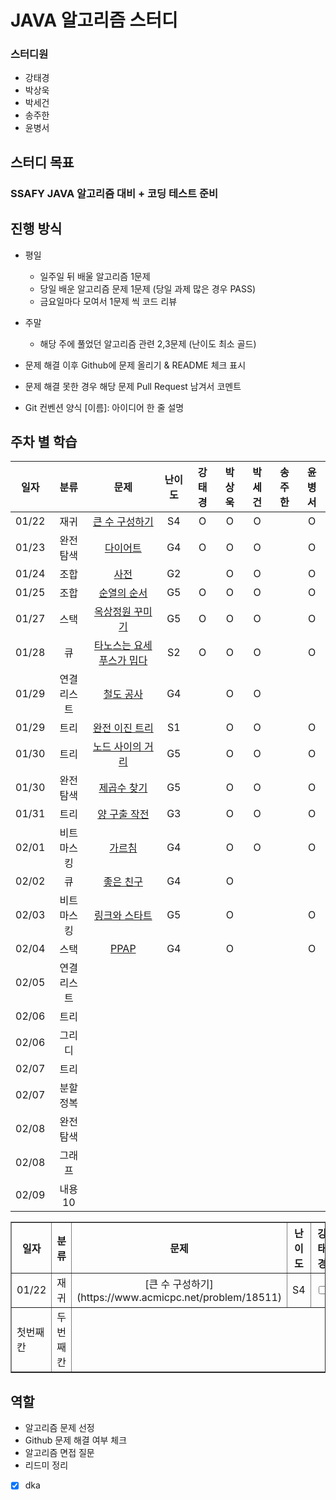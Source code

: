 # JAVA 알고리즘 스터디

### 스터디원

-   강태경
-   박상욱
-   박세건
-   송주한
-   윤병서

## 스터디 목표

### SSAFY JAVA 알고리즘 대비 + 코딩 테스트 준비

## 진행 방식

-   평일
    -   일주일 뒤 배울 알고리즘 1문제
    -   당일 배운 알고리즘 문제 1문제 (당일 과제 많은 경우 PASS)
    -   금요일마다 모여서 1문제 씩 코드 리뷰
-   주말

    -   해당 주에 풀었던 알고리즘 관련 2,3문제 (난이도 최소 골드)

-   문제 해결 이후 Github에 문제 올리기 & README 체크 표시
-   문제 해결 못한 경우 해당 문제 Pull Request 남겨서 코멘트
-   Git 컨벤션 양식 [이름]: 아이디어 한 줄 설명

## 주차 별 학습

| 일자  |    분류    |                               문제                                | 난이도 | 강태경 | 박상욱 | 박세건 | 송주한 | 윤병서 |
| ----- | :--------: | :---------------------------------------------------------------: | :----: | :----: | :----: | :----: | :----: | :----: |
| 01/22 |    재귀    |      [큰 수 구성하기](https://www.acmicpc.net/problem/18511)      |   S4   |   O    |   O    |   O    |        |   O    |
| 01/23 |  완전탐색  |         [다이어트](https://www.acmicpc.net/problem/19942)         |   G4   |   O    |   O    |   O    |        |   O    |
| 01/24 |    조합    |           [사전](https://www.acmicpc.net/problem/1256)            |   G2   |        |   O    |   O    |        |   O    |
| 01/25 |    조합    |        [순열의 순서](https://www.acmicpc.net/problem/1722)        |   G5   |   O    |   O    |   O    |        |   O    |
| 01/27 |    스택    |      [옥상정원 꾸미기](https://www.acmicpc.net/problem/6198)      |   G5   |   O    |   O    |   O    |        |   O    |
| 01/28 |     큐     | [타노스는 요세푸스가 밉다](https://www.acmicpc.net/problem/28066) |   S2   |   O    |   O    |   O    |        |   O    |
| 01/29 | 연결리스트 |        [철도 공사](https://www.acmicpc.net/problem/23309)         |   G4   |        |   O    |   O    |        |        |
| 01/29 |    트리    |      [완전 이진 트리](https://www.acmicpc.net/problem/9934)       |   S1   |        |   O    |   O    |        |   O    |
| 01/30 |    트리    |     [노드 사이의 거리](https://www.acmicpc.net/problem/1240)      |   G5   |        |   O    |   O    |        |   O    |
| 01/30 |  완전탐색  |        [제곱수 찾기](https://www.acmicpc.net/problem/1025)        |   G5   |        |   O    |   O    |        |   O    |
| 01/31 |    트리    |       [양 구출 작전](https://www.acmicpc.net/problem/16437)       |   G3   |        |   O    |   O    |        |   O    |
| 02/01 | 비트마스킹 |          [가르침](https://www.acmicpc.net/problem/1062)           |   G4   |        |   O    |   O    |        |   O    |
| 02/02 |     큐     |         [좋은 친구](https://www.acmicpc.net/problem/3078)         |   G4   |        |   O    |        |        |        |
| 02/03 | 비트마스킹 |      [링크와 스타트](https://www.acmicpc.net/problem/15661)       |   G5   |        |   O    |        |        |   O    |
| 02/04 |    스택    |           [PPAP](https://www.acmicpc.net/problem/16120)           |   G4   |        |   O    |        |        |   O    |
| 02/05 | 연결리스트 |                                                                   |        |        |        |        |        |        |
| 02/06 |    트리    |                                                                   |        |        |        |        |        |        |
| 02/06 |   그리디   |                                                                   |        |        |        |        |        |        |
| 02/07 |    트리    |                                                                   |        |        |        |        |        |        |
| 02/07 |  분할정복  |                                                                   |        |        |        |        |        |        |
| 02/08 |  완전탐색  |                                                                   |        |        |        |        |        |        |
| 02/08 |   그래프   |                                                                   |        |        |        |        |        |        |
| 02/09 |  내용 10   |                                                                   |        |        |        |        |        |        |

 <table border="1">
    <thead align="center">
        <th>일자</th>
        <th>분류</th>
        <th>문제</th>
        <th>난이도</th>
        <th>강태경</th>
        <th>박상욱</th>
        <th>박세건</th>
        <th>송주한</th>
        <th>윤병서</th>
    </thead>
    <tbody>
        <tr align="center">
            <td>01/22</td>
            <td>재귀</td>
            <td>[큰 수 구성하기](https://www.acmicpc.net/problem/18511)</td>
            <td>S4</td>
            <td><input type="checkbox" /></td>
            <td><input type="checkbox" /></td>
            <td><input type="checkbox" /></td>
            <td><input type="checkbox" /></td>
            <td><input type="checkbox" /></td>
        </tr>
        <tr>
            <td>첫번째 칸</td>
            <td>두번째 칸</td>
        </tr>
    </tbody>
</table>

## 역할

-   알고리즘 문제 선정
-   Github 문제 해결 여부 체크
-   알고리즘 면접 질문
-   리드미 정리
-   [x] dka
